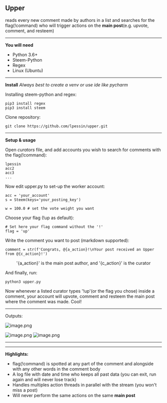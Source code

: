 Upper
---
reads every new comment made by authors in a list and searches for the flag(!command) who will trigger actions on the **main post**(e.g. upvote, comment, and resteem)


---

**You will need**
- Python 3.6+
- Steem-Python
- Regex
- Linux (Ubuntu)
 
---

**Install**
*Always best to create a venv or use ide like pycharm*

Installing steem-python and regex:
```
pip3 install regex
pip3 install steem
```

Clone repository:
```
git clone https://github.com/lpessin/upper.git
```
---
**Setup & usage**

Open *curators* file, and add accounts you wish to search for comments with the flag(!command):
```
lpessin
acc2
acc3
...
```

Now edit upper.py to set-up the worker account:

```
acc = 'your_account' 
s = Steem(keys='your_posting_key')

w = 100.0 # set the vote weight you want
```

Choose your flag (!up as default):

```
# Set here your flag command without the '!'        
flag = 'up'   
```
Write the comment you want to post (markdown supported):
```
comment = str(f'Congrats, @{a_action}!\nYour post received an Upper from @{c_action}!')
```
<center>'{a_action}' is the main post author, and '{c_action}' is the curator</center>

And finally, run:
```
python3 upper.py
```
Now whenever a listed curator types '!up'(or the flag you chose) inside a comment, your account will upvote, comment and resteem the main post where the comment was made. Cool!

---
Outputs:

![image.png](https://ipfs.busy.org/ipfs/QmbZAwd9MNBU3mpTHfKmBKMuuG13TJhvpNpwxoxYhDXrBK)

![image.png](https://ipfs.busy.org/ipfs/QmZPaULMLoLsJf3VsJiSeeJasFV8vMYmuMrVo6MwBAvwLv)
![image.png](https://ipfs.busy.org/ipfs/QmTRfdKL5wdvfRCgVFwHZaXbNuMEnzBKWQMwVPSZMp7Brm)

---

---

**Highlights:**

- flag(!command) is spotted at any part of the comment and alongside with any other words in the comment body
- A log file with date and time who keeps all past data (you can exit, run again and will never lose track)
- Handles multiples action threads in parallel with the stream (you won't miss a post)
- Will never perform the same actions on the same **main post**
